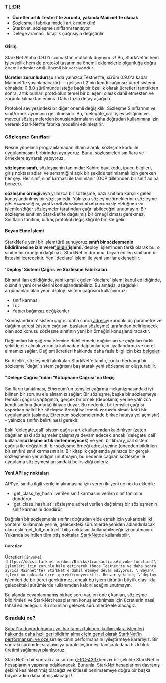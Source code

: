 ### TL;DR

* **Ücretler artık Testnet'te zorunlu, yakında Mainnet'te olacak**
* Sözleşmeli fabrika modeli artık mümkün!
* StarkNet, sözleşme sınıflarını tanıtıyor
* Delege araması, kitaplık çağrısıyla değiştirilir

### Giriş

StarkNet Alpha 0.9.0'ı sunmaktan mutluluk duyuyoruz! Bu, StarkNet'in hem işlevsellik hem de protokol tasarımına önemli eklemelerle olgunluğa doğru önemli adımlar attığı önemli bir versiyondur.

**Ücretler zorunludur**(şu anda yalnızca Testnet'te, sürüm 0.9.0'a kadar Mainnet'te yayınlanacaktır) — gelişen L2'nin kendi bağımsız ücret sistemi olmalıdır. 0.8.0 sürümünde isteğe bağlı bir özellik olarak ücretleri tanıttıktan sonra, artık bunları protokolün temel bir bileşeni olarak dahil etmekten ve zorunlu kılmaktan eminiz. Daha fazla detay aşağıda.

Protokol seviyesindeki bir diğer önemli değişiklik, Sözleşme Sınıflarının ve sınıf/örnek ayrımının getirilmesidir. Bu, \`delegate_call\` işlevselliğinin ve mevcut sözleşmelerden konuşlandırmaların daha doğrudan kullanımına izin vererek StarkNet'te fabrika modelini etkinleştirir.

### Sözleşme Sınıfları

Nesne yönelimli programlamadan ilham alarak, sözleşme kodu ile uygulanmasını birbirinden ayırıyoruz. Bunu, sözleşmeleri sınıflara ve örneklere ayırarak yapıyoruz.

**sözleşme sınıfı**, sözleşmenin tanımıdır: Kahire bayt kodu, ipucu bilgileri, giriş noktası adları ve semantiğini açık bir şekilde tanımlamak için gereken her şey. Her sınıf, sınıf karması ile tanımlanır (OOP dillerinden bir sınıf adına benzer).

**sözleşme örneği**veya yalnızca bir sözleşme, bazı sınıflara karşılık gelen konuşlandırılmış bir sözleşmedir. Yalnızca sözleşme örneklerinin sözleşme gibi davrandığını, yani kendi depolama alanlarına sahip olduğunu ve işlemler/diğer sözleşmeler tarafından çağrılabileceğini unutmayın. Bir sözleşme sınıfının StarkNet'te dağıtılmış bir örneği olması gerekmez. Sınıfların tanıtımı, birkaç protokol değişikliği ile birlikte gelir.

#### Beyan Etme İşlemi

StarkNet'e yeni bir işlem türü sunuyoruz:**sınıfı bir sözleşmenin bildirilmesine izin veren['bildir'](https://docs.starknet.io/docs/Blocks/transactions#declare-transaction)işlemi.**\`deploy\` işleminden farklı olarak bu, o sınıfın bir örneğini dağıtmaz. StarkNet'in durumu, beyan edilen sınıfların bir listesini içerecektir. Yeni \`declare\` işlemi ile yeni sınıflar eklenebilir.

#### 'Deploy' Sistemi Çağrısı ve Sözleşme Fabrikaları.

Bir sınıf ilan edildiğinde, yani karşılık gelen \`declare\` işlemi kabul edildiğinde, o sınıfın yeni örneklerini konuşlandırabiliriz. Bu amaçla, aşağıdaki argümanları alan yeni \`deploy\` sistem çağrısını kullanıyoruz:

* sınıf karması
* Tuz
* Yapıcı bağımsız değişkenler

'Konuşlandırma' sistem çağrısı daha sonra,[adresi](https://docs.starknet.io/docs/Contracts/contract-address)yukarıdaki üç parametre ve dağıtım adresi (sistem çağrısını başlatan sözleşme) tarafından belirlenecek olan söz konusu sözleşme sınıfının yeni bir örneğini konuşlandıracaktır.

Dağıtımları bir çağırma işlemine dahil etmek, dağıtımları ve çağrıları farklı şekilde ele almak zorunda kalmadan dağıtımlar için fiyatlandırma ve ücret almamızı sağlar. Dağıtım ücretleri hakkında daha fazla bilgi için bkz.[belgeler](https://docs.starknet.io/docs/Fees/fee-mechanism#deployed-contracts).

Bu özellik, sözleşmeli fabrikaları StarkNet'e tanıtır, çünkü herhangi bir sözleşme \`dağıt\` sistem çağrısını başlatarak yeni sözleşmeler oluşturabilir.

#### "Delege Çağrısı"ndan "Kütüphane Çağrısı"na Geçiş

Sınıfların tanıtılması, Ethereum'un temsilci çağırma mekanizmasındaki iyi bilinen bir sorunu ele almamızı sağlar: Bir sözleşme, başka bir sözleşmeye temsilci çağrısı yaptığında, gerçek bir örnek (depolama) yerine yalnızca kendi sınıfına (koduna) ihtiyaç duyar. Bu nedenle, bir temsilci çağrısı yaparken belirli bir sözleşme örneği belirtmek zorunda olmak kötü bir uygulamadır (aslında, Ethereum sözleşmelerinde birkaç hataya yol açmıştır) - yalnızca sınıfın belirtilmesi gerekir.

Eski \`delegate_call\` sistem çağrısı artık kullanımdan kaldırılıyor (zaten dağıtılan eski sözleşmeler çalışmaya devam edecek, ancak \`delegate_call\` kullanan**sözleşme artık derlenmeyecek**) ve yeni bir library_call sistem çağrısı ile değiştirildi. bir sözleşme örneği adresi yerine (önceden bildirilen bir sınıfın) sınıf karmasını alır. Bir kitaplık çağrısında yalnızca bir gerçek sözleşmenin yer aldığını unutmayın, bu nedenle çağıran sözleşme ile uygulama sözleşmesi arasındaki belirsizliği önleriz.

#### Yeni API uç noktaları

API'ye, sınıfla ilgili verilerin alınmasına izin veren iki yeni uç nokta ekledik:

* \`get_class_by_hash\`: verilen sınıf karmasını verilen sınıf tanımını döndürür
* \`get_class_hash_at\`: sözleşme adresi verilen dağıtılmış bir sözleşmenin sınıf karmasını döndürür

Dağıtılan bir sözleşmenin sınıfını doğrudan elde etmek için yukarıdaki iki yöntemi kullanmak yerine, gelecekteki sürümlerde yeniden adlandırılacak olan eski \`get_full_contract\` bitiş noktasını kullanabileceğinizi unutmayın. Yukarıda belirtilen tüm bitiş noktaları,[StarkNet](https://docs.starknet.io/docs/CLI/commands)de kullanılabilir.

#### ücretler

Ücretleri ``[invoke](https://docs.starknet.io/docs/Blocks/transactions#invoke-function)\` işlemleri için zorunlu hale getirerek (önce Testnet'te ve daha sonra ayrıca Mainnet'te) StarkNet'e dahil etmeye devam ediyoruz. \`Beyan\` işlemi bu noktada ücret gerektirmeyecektir. Benzer şekilde, \`deploy`` işlemleri de bir ücret gerektirmez, ancak bu işlem türünün büyük olasılıkla gelecekteki sürümlerde kullanımdan kaldırılacağını unutmayın.

Bu alanda cevaplanmamış birkaç soru var, en öne çıkanları, sözleşme bildirimleri ve StarkNet hesaplarının konuşlandırılması için ücretlerin nasıl tahsil edileceğidir. Bu sorunları gelecek sürümlerde ele alacağız.

### Sıradaki ne?

[Şubat'ta duyurduğumuz yol haritamızı takiben, kullanıcılara işlemleri hakkında daha hızlı geri bildirim almak için genel olarak StarkNet'in performansını ve özel](https://medium.com/starkware/starknet-on-to-the-next-challenge-96a39de7717)sıralayıcının performansını iyileştirmeye kararlıyız. Bir sonraki sürümde, sıralayıcıya paralelleştirmeyi tanıtarak daha hızlı blok üretimi sağlamayı planlıyoruz.

StarkNet'in bir sonraki ana sürümü,[ERC-4337](https://medium.com/infinitism/erc-4337-account-abstraction-without-ethereum-protocol-changes-d75c9d94dc4a)benzer bir şekilde StarkNet'in hesaplarının yapısına odaklanacak. Bununla, StarkNet hesaplarının davranış şeklini kesinleştirmiş olacağız ve kitlesel benimsemeye doğru bir başka büyük adım daha atmış olacağız!